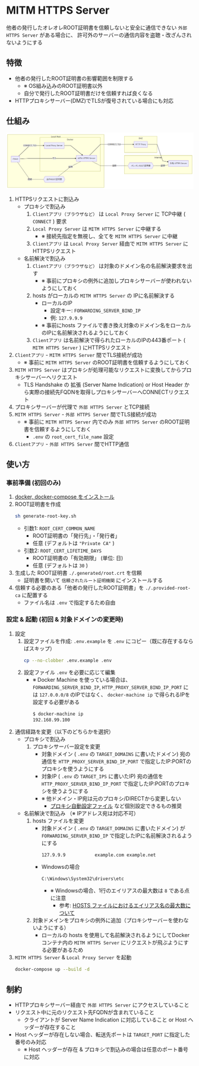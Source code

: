 # MITM HTTPS Server
他者の発行したオレオレROOT証明書を信頼しないと安全に通信できない `外部 HTTPS Server` がある場合に、
許可外のサーバーの通信内容を盗聴・改ざんされないようにする


## 特徴
- 他者の発行したROOT証明書の影響範囲を制限する
    - ※ OS組み込みのROOT証明書以外
    - 自分で発行したROOT証明書だけを信頼すれば良くなる
- HTTPプロキシサーバー(DMZ)でTLSが復号されている場合にも対応



## 仕組み

[
    ![構成図](./docs/images/structure.png)
](./docs/images/structure.md)

</details>

1. HTTPSリクエストに割込み
    - プロキシで割込み
        1. `Clientアプリ（ブラウザなど）` は `Local Proxy Server` に TCP中継 ( `CONNECT` ) 要求
        1. `Local Proxy Server` は `MITM HTTPS Server` に中継する
            - ※ 接続先指定を無視し、全てを `MITM HTTPS Server` に中継
        1. `Clientアプリ` は `Local Proxy Server` 経由で `MITM HTTPS Server` にHTTPSリクエスト
    - 名前解決で割込み
        1. `Clientアプリ（ブラウザなど）` は対象のドメイン名の名前解決要求を出す
            - ※ 事前にプロキシの例外に追加しプロキシサーバーが使われないようにしておく
        1. hosts がローカルの `MITM HTTPS Server` の IPに名前解決する
            - ローカルのIP
                - 設定キー: `FORWARDING_SERVER_BIND_IP`
                - 例: `127.9.9.9`
            - ※ 事前にhosts ファイルで書き換え対象のドメイン名をローカルのIPに名前解決されるようにしておく
        1. `Clientアプリ` は名前解決で得られたローカルのIPの443番ポート ( `MITM HTTPS Server` ) にHTTPSリクエスト
1. `Clientアプリ` - `MITM HTTPS Server` 間でTLS接続が成功
    - ※ 事前に `MITM HTTPS Server` のROOT証明書を信頼するようにしておく
1. `MITM HTTPS Server` はプロキシが処理可能なリクエストに変換してからプロキシサーバーへリクエスト
    - TLS Handshake の 拡張 (Server Name Indication) or Host Header から実際の接続先FQDNを取得しプロキシサーバーへCONNECTリクエスト
1. プロキシサーバーが代理で `外部 HTTPS Server` とTCP接続
1. `MITM HTTPS Server` - `外部 HTTPS Server` 間でTLS接続が成功
    - ※ 事前に `MITM HTTPS Server` 内でのみ `外部 HTTPS Server` のROOT証明書を信頼するようにしておく
        - `.env` の `root_cert_file_name` 設定
1. `Clientアプリ` - `外部 HTTPS Server` 間でHTTP通信


## 使い方

### 事前準備 (初回のみ)
1. [docker, docker-compose をインストール](https://docs.docker.com/install/#supported-platforms)
1. ROOT証明書を作成
    ```sh
    sh generate-root-key.sh
    ```
    - 引数1: `ROOT_CERT_COMMON_NAME`
        - ROOT証明書の「発行先」・「発行者」
        - 任意 (デフォルトは `"Private CA"` )
    - 引数2: `ROOT_CERT_LIFETIME_DAYS`
        - ROOT証明書の「有効期限」 (単位: 日)
        - 任意 (デフォルトは `30` )
1. 生成した ROOT証明書 `./.generated/root.crt` を信頼
    - 証明書を開いて `信頼されたルート証明機関` にインストールする
1. 信頼する必要のある「他者の発行したROOT証明書」を `./.provided-root-ca` に配置する
    - ファイル名は `.env` で指定するため自由
    
### 設定 & 起動 (初回 & 対象ドメインの変更時)
1. 設定
    1. 設定ファイルを作成: `.env.example` を `.env` にコピー（既に存在するならばスキップ）
        ```sh
        cp --no-clobber .env.example .env
        ```
    1. 設定ファイル `.env` を必要に応じて編集
        - ※ Docker Machine を使っている場合は、`FORWARDING_SERVER_BIND_IP`, `HTTP_PROXY_SERVER_BIND_IP_PORT` には `127.0.0.0/8` のIPではなく、 `docker-machine ip` で得られるIPを設定する必要がある
            ```
            $ docker-machine ip
            192.168.99.100
            ```
1. 通信経路を変更（以下のどちらかを選択）
    - プロキシで割込み 
        1. プロキシサーバー設定を変更
            - 対象ドメイン ( `.env` の `TARGET_DOMAINS` に書いたドメイン) 宛の通信を `HTTP_PROXY_SERVER_BIND_IP_PORT` で指定したIP:PORTのプロキシを使うようにする
            - 対象IP ( `.env` の `TARGET_IPS` に書いたIP) 宛の通信を `HTTP_PROXY_SERVER_BIND_IP_PORT` で指定したIP:PORTのプロキシを使うようにする
            - ※ 他ドメイン・IP宛は元のプロキシ/DIRECTから変更しない
                - [プロキシ自動設定ファイル](https://developer.mozilla.org/ja/docs/Web/HTTP/Proxy_servers_and_tunneling/Proxy_Auto-Configuration_(PAC)_file) など個別設定できるもの推奨
    - 名前解決で割込み （※ IPアドレス宛は対応不可）
        1. hosts ファイルを変更
            - 対象ドメイン ( `.env` の `TARGET_DOMAINS` に書いたドメイン) が `FORWARDING_SERVER_BIND_IP` で指定したIPに名前解決されるようにする
                ```
                127.9.9.9			example.com example.net
                ```
            - Windowsの場合
                ```
                C:\Windows\System32\drivers\etc
                ```
                - ※ Windowsの場合、1行のエイリアスの最大数は `8` である点に注意
                    - 参考: [HOSTS ファイルにおけるエイリアス名の最大数について](https://support.microsoft.com/ja-jp/help/2717022)
        1. 対象ドメインをプロキシの例外に追加（プロキシサーバーを使わないようにする）
            - ローカルの hosts を使用して名前解決されるようにしてDockerコンテナ内の `MITM HTTPS Server` にリクエストが飛ぶようにする必要があるため
1. `MITM HTTPS Server` & `Local Proxy Server` を起動
    ```sh
    docker-compose up --build -d
    ```


## 制約
- HTTPプロキシサーバー経由で `外部 HTTPS Server` にアクセスしていること
- リクエスト中に元のリクエスト先FQDNが含まれていること
    - クライアントが Server Name Indication に対応していること or Host ヘッダーが存在すること
- Host ヘッダーが存在しない場合、転送先ポートは `TARGET_PORT` に指定した番号のみ対応
    - ※ Host ヘッダーが存在 & プロキシで割込みの場合は任意のポート番号に対応
